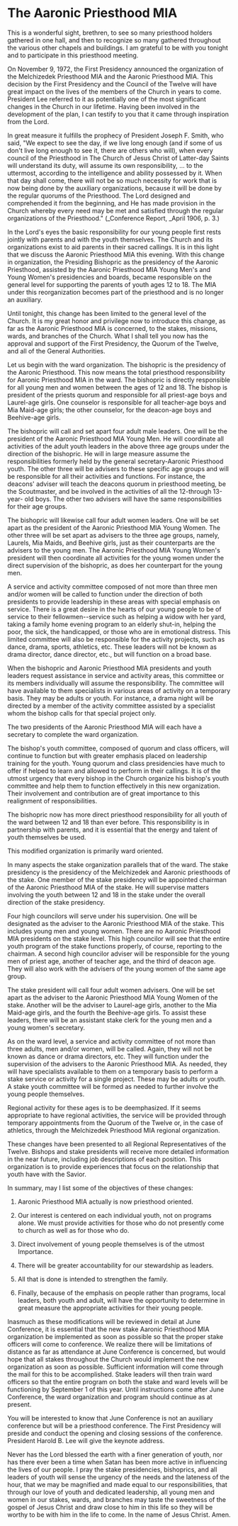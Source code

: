 # The Aaronic Priesthood MIA

This is a wonderful sight, brethren, to see so many priesthood holders
gathered in one hall, and then to recognize so many gathered throughout the
various other chapels and buildings. I am grateful to be with you tonight and
to participate in this priesthood meeting.

On November 9, 1972, the First Presidency announced the organization of the
Melchizedek Priesthood MIA and the Aaronic Priesthood MIA. This decision by
the First Presidency and the Council of the Twelve will have great impact on
the lives of the members of the Church in years to come. President Lee
referred to it as potentially one of the most significant changes in the
Church in our lifetime. Having been involved in the development of the plan, I
can testify to you that it came through inspiration from the Lord.

In great measure it fulfills the prophecy of President Joseph F. Smith, who
said, "We expect to see the day, if we live long enough (and if some of us
don't live long enough to see it, there are others who will), when every
council of the Priesthood in The Church of Jesus Christ of Latter-day Saints
will understand its duty, will assume its own responsibility, ... to the
uttermost, according to the intelligence and ability possessed by it. When
that day shall come, there will not be so much necessity for work that is now
being done by the auxiliary organizations, because it will be done by the
regular quorums of the Priesthood. The Lord designed and comprehended it from
the beginning, and He has made provision in the Church whereby every need may
be met and satisfied through the regular organizations of the Priesthood."
(_Conference Report, _April 1906, p. 3.)

In the Lord's eyes the basic responsibility for our young people first rests
jointly with parents and with the youth themselves. The Church and its
organizations exist to aid parents in their sacred callings. It is in this
light that we discuss the Aaronic Priesthood MIA this evening. With this
change in organization, the Presiding Bishopric as the presidency of the
Aaronic Priesthood, assisted by the Aaronic Priesthood MIA Young Men's and
Young Women's presidencies and boards, became responsible on the general level
for supporting the parents of youth ages 12 to 18. The MIA under this
reorganization becomes part of the priesthood and is no longer an auxiliary.

Until tonight, this change has been limited to the general level of the
Church. It is my great honor and privilege now to introduce this change, as
far as the Aaronic Priesthood MIA is concerned, to the stakes, missions,
wards, and branches of the Church. What I shall tell you now has the approval
and support of the First Presidency, the Quorum of the Twelve, and all of the
General Authorities.

Let us begin with the ward organization. The bishopric is the presidency of
the Aaronic Priesthood. This now means the total priesthood responsibility for
Aaronic Priesthood MIA in the ward. The bishopric is directly responsible for
all young men and women between the ages of 12 and 18. The bishop is president
of the priests quorum and responsible for all priest-age boys and Laurel-age
girls. One counselor is responsible for all teacher-age boys and Mia Maid-age
girls; the other counselor, for the deacon-age boys and Beehive-age girls.

The bishopric will call and set apart four adult male leaders. One will be the
president of the Aaronic Priesthood MIA Young Men. He will coordinate all
activities of the adult youth leaders in the above three age groups under the
direction of the bishopric. He will in large measure assume the
responsibilities formerly held by the general secretary-Aaronic Priesthood
youth. The other three will be advisers to these specific age groups and will
be responsible for all their activities and functions. For instance, the
deacons' adviser will teach the deacons quorum in priesthood meeting, be the
Scoutmaster, and be involved in the activities of all the 12-through 13-year-
old boys. The other two advisers will have the same responsibilities for their
age groups.

The bishopric will likewise call four adult women leaders. One will be set
apart as the president of the Aaronic Priesthood MIA Young Women. The other
three will be set apart as advisers to the three age groups, namely, Laurels,
Mia Maids, and Beehive girls, just as their counterparts are the advisers to
the young men. The Aaronic Priesthood MIA Young Women's president will then
coordinate all activities for the young women under the direct supervision of
the bishopric, as does her counterpart for the young men.

A service and activity committee composed of not more than three men and/or
women will be called to function under the direction of both presidents to
provide leadership in these areas with special emphasis on service. There is a
great desire in the hearts of our young people to be of service to their
fellowmen--service such as helping a widow with her yard, taking a family home
evening program to an elderly shut-in, helping the poor, the sick, the
handicapped, or those who are in emotional distress. This limited committee
will also be responsible for the activity projects, such as dance, drama,
sports, athletics, etc. These leaders will not be known as drama director,
dance director, etc., but will function on a broad base.

When the bishopric and Aaronic Priesthood MIA presidents and youth leaders
request assistance in service and activity areas, this committee or its
members individually will assume the responsibility. The committee will have
available to them specialists in various areas of activity on a temporary
basis. They may be adults or youth. For instance, a drama night will be
directed by a member of the activity committee assisted by a specialist whom
the bishop calls for that special project only.

The two presidents of the Aaronic Priesthood MIA will each have a secretary to
complete the ward organization.

The bishop's youth committee, composed of quorum and class officers, will
continue to function but with greater emphasis placed on leadership training
for the youth. Young quorum and class presidencies have much to offer if
helped to learn and allowed to perform in their callings. It is of the utmost
urgency that every bishop in the Church organize his bishop's youth committee
and help them to function effectively in this new organization. Their
involvement and contribution are of great importance to this realignment of
responsibilities.

The bishopric now has more direct priesthood responsibility for all youth of
the ward between 12 and 18 than ever before. This responsibility is in
partnership with parents, and it is essential that the energy and talent of
youth themselves be used.

This modified organization is primarily ward oriented.

In many aspects the stake organization parallels that of the ward. The stake
presidency is the presidency of the Melchizedek and Aaronic priesthoods of the
stake. One member of the stake presidency will be appointed chairman of the
Aaronic Priesthood MIA of the stake. He will supervise matters involving the
youth between 12 and 18 in the stake under the overall direction of the stake
presidency.

Four high councilors will serve under his supervision. One will be designated
as the adviser to the Aaronic Priesthood MIA of the stake. This includes young
men and young women. There are no Aaronic Priesthood MIA presidents on the
stake level. This high councilor will see that the entire youth program of the
stake functions properly, of course, reporting to the chairman. A second high
councilor adviser will be responsible for the young men of priest age, another
of teacher age, and the third of deacon age. They will also work with the
advisers of the young women of the same age group.

The stake president will call four adult women advisers. One will be set apart
as the adviser to the Aaronic Priesthood MIA Young Women of the stake. Another
will be the adviser to Laurel-age girls, another to the Mia Maid-age girls,
and the fourth the Beehive-age girls. To assist these leaders, there will be
an assistant stake clerk for the young men and a young women's secretary.

As on the ward level, a service and activity committee of not more than three
adults, men and/or women, will be called. Again, they will not be known as
dance or drama directors, etc. They will function under the supervision of the
advisers to the Aaronic Priesthood MIA. As needed, they will have specialists
available to them on a temporary basis to perform a stake service or activity
for a single project. These may be adults or youth. A stake youth committee
will be formed as needed to further involve the young people themselves.

Regional activity for these ages is to be deemphasized. If it seems
appropriate to have regional activities, the service will be provided through
temporary appointments from the Quorum of the Twelve or, in the case of
athletics, through the Melchizedek Priesthood MIA regional organization.

These changes have been presented to all Regional Representatives of the
Twelve. Bishops and stake presidents will receive more detailed information in
the near future, including job descriptions of each position. This
organization is to provide experiences that focus on the relationship that
youth have with the Savior.

In summary, may I list some of the objectives of these changes:

  1. Aaronic Priesthood MIA actually is now priesthood oriented.

  2. Our interest is centered on each individual youth, not on programs alone. We must provide activities for those who do not presently come to church as well as for those who do.

  3. Direct involvement of young people themselves is of the utmost Importance.

  4. There will be greater accountability for our stewardship as leaders.

  5. All that is done is intended to strengthen the family.

  6. Finally, because of the emphasis on people rather than programs, local leaders, both youth and adult, will have the opportunity to determine in great measure the appropriate activities for their young people.

Inasmuch as these modifications will be reviewed in detail at June Conference,
it is essential that the new stake Aaronic Priesthood MIA organization be
implemented as soon as possible so that the proper stake officers will come to
conference. We realize there will be limitations of distance as far as
attendance at June Conference is concerned, but would hope that all stakes
throughout the Church would implement the new organization as soon as
possible. Sufficient information will come through the mail for this to be
accomplished. Stake leaders will then train ward officers so that the entire
program on both the stake and ward levels will be functioning by September 1
of this year. Until instructions come after June Conference, the ward
organization and program should continue as at present.

You will be interested to know that June Conference is not an auxiliary
conference but will be a priesthood conference. The First Presidency will
preside and conduct the opening and closing sessions of the conference.
President Harold B. Lee will give the keynote address.

Never has the Lord blessed the earth with a finer generation of youth, nor has
there ever been a time when Satan has been more active in influencing the
lives of our people. I pray the stake presidencies, bishoprics, and all
leaders of youth will sense the urgency of the needs and the lateness of the
hour, that we may be magnified and made equal to our responsibilities, that
through our love of youth and dedicated leadership, all young men and women in
our stakes, wards, and branches may taste the sweetness of the gospel of Jesus
Christ and draw close to him in this life so they will be worthy to be with
him in the life to come. In the name of Jesus Christ. Amen.

